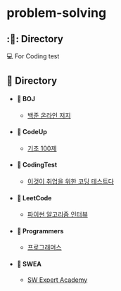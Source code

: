 # problem-solving
## :📝: Directory
💻 For Coding test

## :open_file_folder: Directory
 - #### :pushpin: BOJ
   - [백준 온라인 저지](https://github.com/sangm1n/problem-solving/tree/master/BOJ)
 - #### :pushpin: CodeUp	
   - [기초 100제](https://github.com/sangm1n/problem-solving/tree/master/CodeUp)	
 - #### :pushpin: CodingTest	
   - [이것이 취업을 위한 코딩 테스트다](https://github.com/sangm1n/problem-solving/tree/master/CodingTest)
 - #### :pushpin: LeetCode	
   - [파이썬 알고리즘 인터뷰](https://github.com/sangm1n/problem-solving/tree/master/LeetCode)	
 - #### :pushpin: Programmers
   - [프로그래머스](https://github.com/sangm1n/problem-solving/tree/master/Programmers)	
 - #### :pushpin: SWEA
   - [SW Expert Academy](https://github.com/sangm1n/problem-solving/tree/master/SWEA) 
